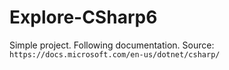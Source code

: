 # Explore-CSharp6

Simple project. Following documentation.
Source: `https://docs.microsoft.com/en-us/dotnet/csharp/`
